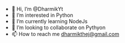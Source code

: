 - 👋 Hi, I’m @DharmikYt
- 👀 I’m interested in Python
- 🌱 I’m currently learning NodeJs
- 💞️ I’m looking to collaborate on Pythyon
- 📫 How to reach me dharmikthej@gmail.com

<!---
DharmikYt/DharmikYt is a ✨ special ✨ repository because its `README.md` (this file) appears on your GitHub profile.
You can click the Preview link to take a look at your changes.
--->
